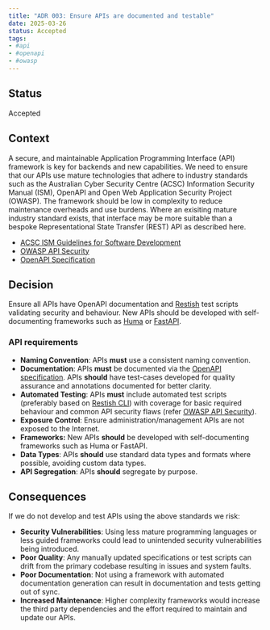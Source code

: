 ```yaml
---
title: "ADR 003: Ensure APIs are documented and testable"
date: 2025-03-26
status: Accepted
tags:
- #api
- #openapi
- #owasp
---
```


## Status

Accepted

## Context

A secure, and maintainable Application Programming Interface (API) framework is key for backends and new capabilities. We need to ensure that our APIs use mature technologies that adhere to industry standards such as the Australian Cyber Security Centre (ACSC) Information Security Manual (ISM), OpenAPI and Open Web Application Security Project (OWASP). The framework should be low in complexity to reduce maintenance overheads and use burdens. Where an exisiting mature industry standard exists, that interface may be more suitable than a bespoke Representational State Transfer (REST) API as described here.

- [ACSC ISM Guidelines for Software Development](https://www.cyber.gov.au/resources-business-and-government/essential-cyber-security/ism/cyber-security-guidelines/guidelines-software-development)
- [OWASP API Security](https://owasp.org/www-project-api-security/)
- [OpenAPI Specification](https://spec.openapis.org/)

## Decision

Ensure all APIs have OpenAPI documentation and [Restish](https://rest.sh/#/openapi) test scripts validating security and behaviour. New APIs should be developed with self-documenting frameworks such as [Huma](https://huma.rocks/) or [FastAPI](https://fastapi.tiangolo.com/).

### API requirements

- **Naming Convention**: APIs **must** use a consistent naming convention.
- **Documentation**: APIs **must** be documented via the [OpenAPI specification](https://spec.openapis.org/). APIs **should** have test-cases developed for quality assurance and annotations documented for better clarity.
- **Automated Testing**: APIs **must** include automated test scripts (preferably based on [Restish CLI](https://rest.sh/)) with coverage for basic required behaviour and common API security flaws (refer [OWASP API Security](https://owasp.org/www-project-api-security/)).
- **Exposure Control**: Ensure administration/management APIs are not exposed to the Internet.
- **Frameworks:** New APIs **should** be developed with self-documenting frameworks such as Huma or FastAPI.
- **Data Types**: APIs **should** use standard data types and formats where possible, avoiding custom data types.
- **API Segregation**: APIs **should** segregate by purpose.

## Consequences

If we do not develop and test APIs using the above standards we risk:

- **Security Vulnerabilities**: Using less mature programming languages or less guided frameworks could lead to unintended security vulnerabilities being introduced.
- **Poor Quality**: Any manually updated specifications or test scripts can drift from the primary codebase resulting in issues and system faults.
- **Poor Documentation**: Not using a framework with automated documentation generation can result in documentation and tests getting out of sync.
- **Increased Maintenance**: Higher complexity frameworks would increase the third party dependencies and the effort required to maintain and update our APIs.
